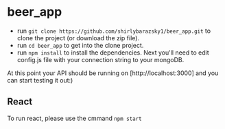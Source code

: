 # beer_app

- run ```git clone https://github.com/shirlybarazsky1/beer_app.git``` to clone the project (or download the zip file).
- run ```cd beer_app``` to get into the clone project.
- run ```npm install``` to install the dependencies.
Next you'll need to edit config.js file with your connection string to your mongoDB.

At this point your API should be running on [http://localhost:3000] and you can start testing it out:)

## React
To run react, please use the cmmand ```npm start```

